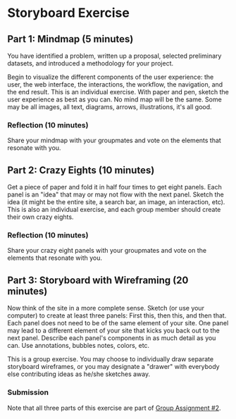 
# Storyboard Exercise

## Part 1: Mindmap (5 minutes)

You have identified a problem, written up a proposal, selected preliminary datasets, and introduced a methodology for your project.

Begin to visualize the different components of the user experience: the user, the web interface, the interactions, the workflow, the navigation, and the end result. This is an individual exercise. With paper and pen, sketch the user experience as best as you can. No mind map will be the same. Some may be all images, all text, diagrams, arrows, illustrations, it's all good.

### Reflection (10 minutes)

Share your mindmap with your groupmates and vote on the elements that resonate with you.

## Part 2: Crazy Eights (10 minutes)

Get a piece of paper and fold it in half four times to get eight panels. Each panel is an "idea" that may or may not flow with the next panel. Sketch the idea (it might be the entire site, a search bar, an image, an interaction, etc). This is also an individual exercise, and each group member should create their own crazy eights.

### Reflection (10 minutes)

Share your crazy eight panels with your groupmates and vote on the elements that resonate with you.

## Part 3: Storyboard with Wireframing (20 minutes)

Now think of the site in a more complete sense. Sketch (or use your computer) to create at least three panels: First this, then this, and then that. Each panel does not need to be of the same element of your site. One panel may lead to a different element of your site that kicks you back out to the next panel. Describe each panel's components in as much detail as you can. Use annotations, bubbles notes, colors, etc.

This is a group exercise. You may choose to individually draw separate storyboard wireframes, or you may designate a "drawer" with everybody else contributing ideas as he/she sketches away.

### Submission

Note that all three parts of this exercise are part of [Group Assignment #2](https://github.com/yohman/21S-DH151/blob/main/Group%20Assignments/GroupAssignment2.md).
